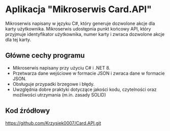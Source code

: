# Aplikacja "Mikroserwis Card.API"
Mikroserwis napisany w języku C#, który generuje dozwolone akcje dla karty użytkownika. Mikroserwis udostępnia punkt końcowy API, który przyjmuje identyfikator użytkownika, numer karty i zwraca dozwolone akcje dla tej karty.

## Główne cechy programu

- Mikroserwis napisany przy użyciu C# i .NET 8.
- Przetwarza dane wejściowe w formacie JSON i zwraca dane w formacie JSON.
- Obsługuje przypadki brzegowe i błędy.
- Uwzględnia dobre praktyki dotyczące jakości kodu, czytelności oraz możliwości utrzymania (m.in. zasady SOLID)

## Kod źródłowy
https://github.com/Krzysiek0007/Card.API.git
